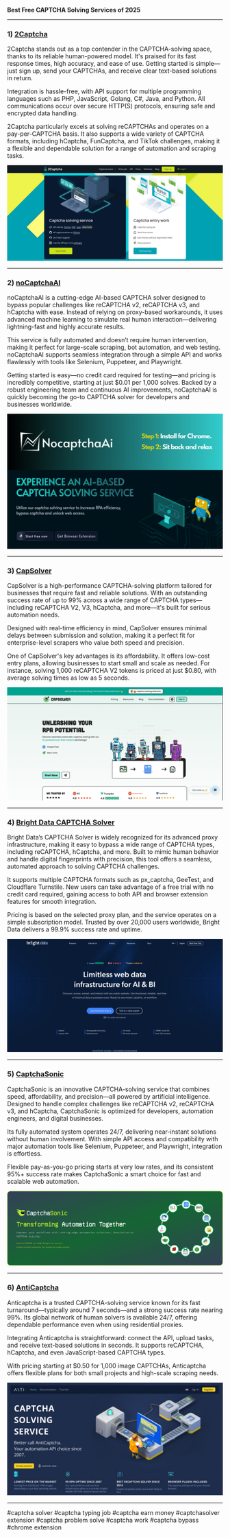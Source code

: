 **Best Free CAPTCHA Solving Services of 2025**

---

### 1) [2Captcha](https://2captcha.com)
2Captcha stands out as a top contender in the CAPTCHA-solving space, thanks to its reliable human-powered model. It's praised for its fast response times, high accuracy, and ease of use. Getting started is simple—just sign up, send your CAPTCHAs, and receive clear text-based solutions in return.

Integration is hassle-free, with API support for multiple programming languages such as PHP, JavaScript, Golang, C#, Java, and Python. All communications occur over secure HTTP(S) protocols, ensuring safe and encrypted data handling.

2Captcha particularly excels at solving reCAPTCHAs and operates on a pay-per-CAPTCHA basis. It also supports a wide variety of CAPTCHA formats, including hCaptcha, FunCaptcha, and TikTok challenges, making it a flexible and dependable solution for a range of automation and scraping tasks.

[![2Captcha](https://raw.githubusercontent.com/captchajournal/captcha_solver/refs/heads/main/best%20captcha%20solver/2captcha.jpg)](https://2captcha.com)

---

### 2) [noCaptchaAI](https://noCaptchaAI.com)
noCaptchaAI is a cutting-edge AI-based CAPTCHA solver designed to bypass popular challenges like reCAPTCHA v2, reCAPTCHA v3, and hCaptcha with ease. Instead of relying on proxy-based workarounds, it uses advanced machine learning to simulate real human interaction—delivering lightning-fast and highly accurate results.

This service is fully automated and doesn’t require human intervention, making it perfect for large-scale scraping, bot automation, and web testing. noCaptchaAI supports seamless integration through a simple API and works flawlessly with tools like Selenium, Puppeteer, and Playwright.

Getting started is easy—no credit card required for testing—and pricing is incredibly competitive, starting at just $0.01 per 1,000 solves. Backed by a robust engineering team and continuous AI improvements, noCaptchaAI is quickly becoming the go-to CAPTCHA solver for developers and businesses worldwide.

[![noCaptchaAI](https://raw.githubusercontent.com/captchajournal/captcha_solver/refs/heads/main/best%20captcha%20solver/nocaptchaai.png)](https://noCaptchaAI.com)

---

### 3) [CapSolver](https://www.capsolver.com/)
CapSolver is a high-performance CAPTCHA-solving platform tailored for businesses that require fast and reliable solutions. With an outstanding success rate of up to 99% across a wide range of CAPTCHA types—including reCAPTCHA V2, V3, hCaptcha, and more—it's built for serious automation needs.

Designed with real-time efficiency in mind, CapSolver ensures minimal delays between submission and solution, making it a perfect fit for enterprise-level scrapers who value both speed and precision.

One of CapSolver's key advantages is its affordability. It offers low-cost entry plans, allowing businesses to start small and scale as needed. For instance, solving 1,000 reCAPTCHA V2 tokens is priced at just $0.80, with average solving times as low as 5 seconds.

[![CapSolver](https://raw.githubusercontent.com/captchajournal/captcha_solver/refs/heads/main/best%20captcha%20solver/capsolver.jpg)](https://www.capsolver.com/)

---

### 4) [Bright Data CAPTCHA Solver](https://brightdata.com/)
Bright Data’s CAPTCHA Solver is widely recognized for its advanced proxy infrastructure, making it easy to bypass a wide range of CAPTCHA types, including reCAPTCHA, hCaptcha, and more. Built to mimic human behavior and handle digital fingerprints with precision, this tool offers a seamless, automated approach to solving CAPTCHA challenges.

It supports multiple CAPTCHA formats such as px_captcha, GeeTest, and Cloudflare Turnstile. New users can take advantage of a free trial with no credit card required, gaining access to both API and browser extension features for smooth integration.

Pricing is based on the selected proxy plan, and the service operates on a simple subscription model. Trusted by over 20,000 users worldwide, Bright Data delivers a 99.9% success rate and uptime.

[![Bright Data](https://raw.githubusercontent.com/captchajournal/captcha_solver/refs/heads/main/best%20captcha%20solver/brightdata.jpg)](https://brightdata.com/)

---

### 5) [CaptchaSonic](https://captchasonic.com/)
CaptchaSonic is an innovative CAPTCHA-solving service that combines speed, affordability, and precision—all powered by artificial intelligence. Designed to handle complex challenges like reCAPTCHA v2, reCAPTCHA v3, and hCaptcha, CaptchaSonic is optimized for developers, automation engineers, and digital businesses.

Its fully automated system operates 24/7, delivering near-instant solutions without human involvement. With simple API access and compatibility with major automation tools like Selenium, Puppeteer, and Playwright, integration is effortless.

Flexible pay-as-you-go pricing starts at very low rates, and its consistent 95%+ success rate makes CaptchaSonic a smart choice for fast and scalable web automation.

[![CaptchaSonic](https://raw.githubusercontent.com/captchajournal/captcha_solver/refs/heads/main/best%20captcha%20solver/captchasonic.png)](https://captchasonic.com/)

---

### 6) [AntiCaptcha](https://anti-captcha.com/)
Anticaptcha is a trusted CAPTCHA-solving service known for its fast turnaround—typically around 7 seconds—and a strong success rate nearing 99%. Its global network of human solvers is available 24/7, offering dependable performance even when using residential proxies.

Integrating Anticaptcha is straightforward: connect the API, upload tasks, and receive text-based solutions in seconds. It supports reCAPTCHA, hCaptcha, and even JavaScript-based CAPTCHA types.

With pricing starting at $0.50 for 1,000 image CAPTCHAs, Anticaptcha offers flexible plans for both small projects and high-scale scraping needs.

[![Anticaptcha](https://raw.githubusercontent.com/captchajournal/captcha_solver/refs/heads/main/best%20captcha%20solver/anticaptcha.jpg)](https://anti-captcha.com/)

---

#captcha solver #captcha typing job #captcha earn money #captchasolver extension #captcha problem solve #captcha work #captcha bypass #chrome extension
